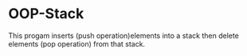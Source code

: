 # OOP-Stack
This progam inserts (push operation)elements into a stack then delete elements (pop operation) from that stack. 
